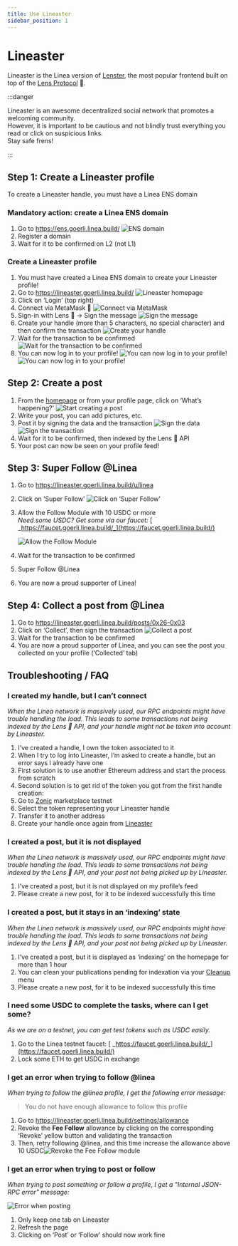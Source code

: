 ```yaml
---
title: Use Lineaster
sidebar_position: 1
---
```


# Lineaster

Lineaster is the Linea version of [Lenster](https://lenster.xyz/), the most popular frontend built on top of the [Lens Protocol](https://www.lens.xyz/) 🌿.

:::danger

Lineaster is an awesome decentralized social network that promotes a welcoming community.  
However, it is important to be cautious and not blindly trust everything you read or click on suspicious links.  
Stay safe frens!

:::

## Step 1: Create a Lineaster profile

To create a Lineaster handle, you must have a Linea ENS domain

### Mandatory action: create a Linea ENS domain

1. Go to <https://ens.goerli.linea.build/> ![ENS domain](/img/quests/lineaster/ens.png)
2. Register a domain
3. Wait for it to be confirmed on L2 (not L1)

### Create a Lineaster profile

1. You must have created a Linea ENS domain to create your Lineaster profile!
2. Go to <https://lineaster.goerli.linea.build/> ![Lineaster homepage](/img/quests/lineaster/step1_2.png)
3. Click on ‘Login’ (top right)
4. Connect via MetaMask 🦊 ![Connect via MetaMask](/img/quests/lineaster/step1_4.png)
5. Sign-in with Lens 🌿 → Sign the message ![Sign the message](/img/quests/lineaster/step1_5.png)
6. Create your handle (more than 5 characters, no special character) and then confirm the transaction ![Create your handle](/img/quests/lineaster/step1_6.png)
7. Wait for the transaction to be confirmed ![Wait for the transaction to be confirmed](/img/quests/lineaster/step1_7.png)
8. You can now log in to your profile! ![You can now log in to your profile!](/img/quests/lineaster/step1_8.png) ![You can now log in to your profile!](/img/quests/lineaster/step1_8bis.png)

## Step 2: Create a post

1. From the [homepage](https://lineaster.goerli.linea.build/) or from your profile page, click on ‘What’s happening?’ ![Start creating a post](/img/quests/lineaster/step2_1.png)
2. Write your post, you can add pictures, etc.
3. Post it by signing the data and the transaction ![Sign the data](/img/quests/lineaster/step2_3.png) ![Sign the transaction](/img/quests/lineaster/step2_3bis.png)
4. Wait for it to be confirmed, then indexed by the Lens 🌿 API
5. Your post can now be seen on your profile feed!

## Step 3: Super Follow @Linea

1. Go to <https://lineaster.goerli.linea.build/u/linea>
2. Click on ‘Super Follow’ ![Click on ‘Super Follow’](/img/quests/lineaster/step3_2.png)
3. Allow the Follow Module with 10 USDC or more  
   _Need some USDC? Get some via our faucet:_ [ _https://faucet.goerli.linea.build/_](https://faucet.goerli.linea.build/)

   ![Allow the Follow Module](/img/quests/lineaster/step3_3.png)

4. Wait for the transaction to be confirmed
5. Super Follow @Linea
6. You are now a proud supporter of Linea!

## Step 4: Collect a post from @Linea

1. Go to <https://lineaster.goerli.linea.build/posts/0x26-0x03>
2. Click on ‘Collect’, then sign the transaction ![Collect a post](/img/quests/lineaster/step4_2.png)
3. Wait for the transaction to be confirmed
4. You are now a proud supporter of Linea, and you can see the post you collected on your profile (‘Collected’ tab)

## Troubleshooting / FAQ

### I created my handle, but I can’t connect

_When the Linea network is massively used, our RPC endpoints might have trouble handling the load. This leads to some transactions not being indexed by the Lens 🌿 API, and your handle might not be taken into account by Lineaster._

1. I’ve created a handle, I own the token associated to it
2. When I try to log into Lineaster, I’m asked to create a handle, but an error says I already have one
3. First solution is to use another Ethereum address and start the process from scratch
4. Second solution is to get rid of the token you got from the first handle creation:
5. Go to [Zonic](https://testnet.zonic.app/profile?filter=%7B%22tab%22:0,%22chain%22:59140%7D) marketplace testnet
6. Select the token representing your Lineaster handle
7. Transfer it to another address
8. Create your handle once again from [Lineaster](https://lineaster.goerli.linea.build/)

### I created a post, but it is not displayed

_When the Linea network is massively used, our RPC endpoints might have trouble handling the load. This leads to some transactions not being indexed by the Lens 🌿 API, and your post not being picked up by Lineaster._

1. I’ve created a post, but it is not displayed on my profile’s feed
2. Please create a new post, for it to be indexed successfully this time

### I created a post, but it stays in an ‘indexing’ state

_When the Linea network is massively used, our RPC endpoints might have trouble handling the load. This leads to some transactions not being indexed by the Lens 🌿 API, and your post not being picked up by Lineaster._

1. I’ve created a post, but it is displayed as ‘indexing’ on the homepage for more than 1 hour
2. You can clean your publications pending for indexation via your [Cleanup](https://lineaster.goerli.linea.build/settings/cleanup) menu
3. Please create a new post, for it to be indexed successfully this time

### I need some USDC to complete the tasks, where can I get some?

_As we are on a testnet, you can get test tokens such as USDC easily._

1. Go to the Linea testnet faucet: [ _https://faucet.goerli.linea.build/_](https://faucet.goerli.linea.build/)
2. Lock some ETH to get USDC in exchange

### I get an error when trying to follow @linea

_When trying to follow the @linea profile, I get the following error message:_

> You do not have enough allowance to follow this profile

1. Go to https://lineaster.goerli.linea.build/settings/allowance
2. Revoke the **Fee Follow** allowance by clicking on the corresponding ‘Revoke’ yellow button and validating the transaction
3. Then, retry following @linea, and this time increase the allowance above 10 USDC![Revoke the Fee Follow module](/img/quests/lineaster/revoke.png)

### I get an error when trying to post or follow

_When trying to post something or follow a profile, I get a "Internal JSON-RPC error" message:_

![Error when posting](/img/quests/lineaster/nonce.png)

1. Only keep one tab on Lineaster
2. Refresh the page
3. Clicking on ‘Post’ or ‘Follow’ should now work fine
